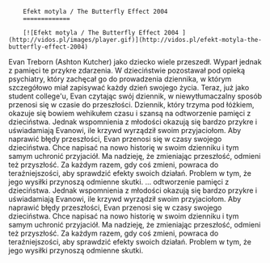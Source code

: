 
        Efekt motyla / The Butterfly Effect 2004 
        =============
        
        [![Efekt motyla / The Butterfly Effect 2004 ](http://vidos.pl/images/player.gif)](http://vidos.pl/efekt-motyla-the-butterfly-effect-2004)
        
        
 Evan Treborn (Ashton Kutcher) jako dziecko wiele przeszedł. Wyparł jednak z pamięci te przykre zdarzenia. W dzieciństwie pozostawał pod opieką psychiatry, który zachęcał go do prowadzenia dziennika, w którym szczegółowo miał zapisywać każdy dzień swojego życia. Teraz, już jako student college'u, Evan czytając swój dziennik, w niewytłumaczalny sposób przenosi się w czasie do przeszłości. Dziennik, który trzyma pod łóżkiem, okazuje się bowiem wehikułem czasu i szansą na odtworzenie pamięci z dzieciństwa. Jednak wspomnienia z młodości okazują się bardzo przykre i uświadamiają Evanowi, ile krzywd wyrządził swoim przyjaciołom. Aby naprawić błędy przeszłości, Evan przenosi się w czasy swojego dzieciństwa. Chce napisać na nowo historię w swoim dzienniku i tym samym uchronić przyjaciół. Ma nadzieję, że zmieniając przeszłość, odmieni też przyszłość. Za każdym razem, gdy coś zmieni, powraca do teraźniejszości, aby sprawdzić efekty swoich działań. Problem w tym, że jego wysiłki przynoszą odmienne skutki.  ... odtworzenie pamięci z dzieciństwa. Jednak wspomnienia z młodości okazują się bardzo przykre i uświadamiają Evanowi, ile krzywd wyrządził swoim przyjaciołom. Aby naprawić błędy przeszłości, Evan przenosi się w czasy swojego dzieciństwa. Chce napisać na nowo historię w swoim dzienniku i tym samym uchronić przyjaciół. Ma nadzieję, że zmieniając przeszłość, odmieni też przyszłość. Za każdym razem, gdy coś zmieni, powraca do teraźniejszości, aby sprawdzić efekty swoich działań. Problem w tym, że jego wysiłki przynoszą odmienne skutki.
    